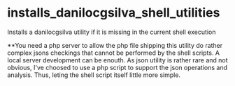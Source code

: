 # installs_danilocgsilva_shell_utilities

Installs a danilocgsilva utility if it is missing in the current shell execution

**You need a php server to allow the php file shipping this utility do rather complex jsons checkings that cannot be performed by the shell scripts. A local server development can be enouth. As json utility is rather rare and not obvious, I've choosed to use a php script to support the json operations and analysis. Thus, leting the shell script itself little more simple.
